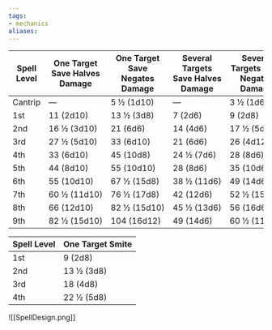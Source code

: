 ```yaml
---
tags:
- mechanics
aliases:
---
```



| Spell Level | One Target Save Halves Damage | One Target Save Negates Damage | Several Targets Save Halves Damage | Several Targets Save Negates Damage | One Target No Save |
|-------------|-------------------------------|--------------------------------|------------------------------------|-------------------------------------|--------------------|
| Cantrip     | —                             | 5 ½ (1d10)                     | —                                  | 3 ½ (1d6)                           | —                  |
| 1st         | 11 (2d10)                     | 13 ½ (3d8)                     | 7 (2d6)                            | 9 (2d8)                             | 7 ½ (3d4)          |
| 2nd         | 16 ½ (3d10)                   | 21 (6d6)                       | 14 (4d6)                           | 17 ½ (5d6)                          | 9 (2d8)            |
| 3rd         | 27 ½ (5d10)                   | 33 (6d10)                      | 21 (6d6)                           | 26 (4d12)                           | 12 ½ (5d4)         |
| 4th         | 33 (6d10)                     | 45 (10d8)                      | 24 ½ (7d6)                         | 28 (8d6)                            | 15 (6d4)           |
| 5th         | 44 (8d10)                     | 55 (10d10)                     | 28 (8d6)                           | 35 (10d6)                           | 17 ½ (7d4)         |
| 6th         | 55 (10d10)                    | 67 ½ (15d8)                    | 38 ½ (11d6)                        | 49 (14d6)                           | 20 (8d4)           |
| 7th         | 60 ½ (11d10)                  | 76 ½ (17d8)                    | 42 (12d6)                          | 52 ½ (15d6)                         | 22 ½ (9d4)         |
| 8th         | 66 (12d10)                    | 82 ½ (15d10)                   | 45 ½ (13d6)                        | 56 (16d6)                           | 25 (10d4)          |
| 9th         | 82 ½ (15d10)                  | 104 (16d12)                    | 49 (14d6)                          | 60 ½ (11d10)                        | 27 ½ (11d4)        |

| Spell Level | One Target Smite |
|-------------|------------------|
| 1st         | 9 (2d8)          |
| 2nd         | 13 ½ (3d8)       |
| 3rd         | 18 (4d8)         |
| 4th         | 22 ½ (5d8)       |

![[SpellDesign.png]]